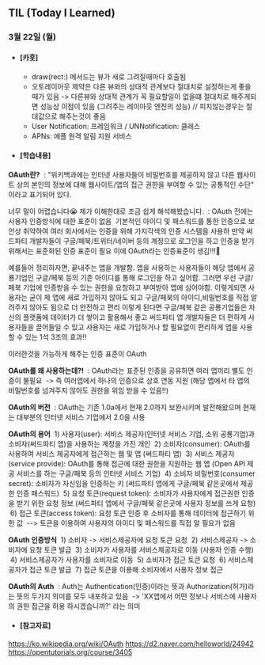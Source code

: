 ## TIL (Today I Learned)

### 3월 22일 (월)

- #### [카훗]
  - draw(rect:) 메서드는 뷰가 새로 그려질때마다 호출됨
  - 오토레이아웃 제약은 다른 뷰와의 상대적 관계보다 절대치로 설정하는게 좋을때가 있음
 -> 다른뷰와 상대적 관계가 꼭 필요할일이 없을떄 절대치로 해주게되면 성능상 이점이 있음
     (그려주는 레이아웃 엔진의 성능) // 피치않는경우는 절대값으로 해주는것이 좋음
  - User Notification: 프레임워크 / UNNotification: 클래스
  - APNs: 애플 원격 알림 지원 서비스
   
  
- #### [학습내용]
**OAuth란?**
 : "위키백과에는 인터넷 사용자들이 비밀번호를 제공하지 않고 다른 웹사이트 상의 본인의 정보에 대해 웹사이트/앱의 접근 권한을 부여할 수 있는 공통적인 수단" 이라고 표기되어 있다.

  너무 말이 어렵습니다😭
제가 이해한대로 조금 쉽게 해석해봤습니다.
 : OAuth 전에는 사용자 인증방식에 대한 표준이 없음
 기본적인 아이디 및 패스워드를 통한 인증으로 보안상 취약하여 여러 회사에서는 인증을 위해 가지각색의 인증 시스템을 사용하
만약 써드파티 개발자들이 구글/페북/트위터/네이버 등의 계정으로 로그인을 하고 인증을 받기 위해서는 표준화된 인증 표준이 필요
이에 OAuth라는 인증표준이 생김!!!🥳

  예를들어 정리하자면, 끝내주는 앱을 개발함. 앱을 사용하는 사용자들이 해당 앱에서 공룡기업인 구글/페북 등의 기존 아이디를 통해 로그인을 하고 싶어함. 그러면 우선 구글/페북 기업에 인증받을 수 있는 권한을 요청하고 부여받아 앱에 심어야함.
이렇게되면 사용자는 굳이 제 앱에 새로 가입하지 않아도 되고 구글/페북의 아이디,비밀번호를 직접 알려주지 않아도 됨으로 더 안전하고 편리
이렇게 된다면 구글/페북 같은 공룡기업들은 자신의 플랫폼에 데이터가 더 쌓이고 활용해서 좋고 써드파티 앱 개발자들은 더 편하게 사용자들을 끌어들일 수 있고 사용자는 새로 가입하거나 할 필요없이 편리하게 앱을 사용할 수 있는 1석 3조의 효과!!

  이러한것을 가능하게 해주는 인증 표준이 OAuth

  **OAuth를 왜 사용하는데?!**
 : OAuth라는 표준된 인증을 공유하면 여러 앱끼리 별도 인증이 불필요
 -> 즉 여러앱에서 하나의 인증으로 상호 연동 지원 (해당 앱에서 타 앱의 비밀번호를 넘겨주지 않아도 권한을 위임 받을 수 있음!!)

  **OAuth의 버전**
 : OAuth는 기존 1.0a에서 현재 2.0까지 보완시키며 발전해왔으며 현재는 대부분의 인터넷 서비스 기업에서 2.0을 사용

  **OAuth의 용어**
 1) 사용자(user): 서비스 제공자(인터넷 서비스 기업, 소위 공룡기업)과 소비자(써드파티 앱)을 사용하는 계정을 가진 개인
 2) 소비자(consumer): OAuth를 사용하여 서비스 제공자에게 접근하는 웹 및 앱 (써드파티 앱)
 3) 서비스 제공자(service provide): OAuth를 통해 접근에 대한 권한을 지원하는 웹 앱 (Open API 제공 서비스를 하는 구글/페북 등의 인터넷 서비스 기업)
 4) 소비자 비밀번호(consumer secret): 소비자가 자신임을 인증하는 키 (써드파티 앱에게 구글/페북 같은곳에서 제공한 인증 패스워드)
 5) 요청 토큰(request token): 소비자가 사용자에게 접근권한 인증을 받기 위한 요청 정보 (써드파티 앱에서 구글/페북 같은곳에 사용자 정보를 쓰게 요청)
 6) 접근 토큰(access token): 요청 토큰 인증 후 소비자를 통해 데이터에 접근하기 위한 값
 --> 토큰을 이용하여 사용자의 아이디 및 패스워드를 직접 알 필요가 없음

  **OAuth 인증방식**
 1) 소비자 -> 서비스제공자에 요청 토큰 요청
 2) 서비스제공자 -> 소비자에 요청 토큰 발급
 3) 소비자가 사용자를 서비스제공자로 이동 (사용자 인증 수행)
 4) 서비스제공자가 사용자를 소비자로 이동
 5) 소비자가 접근 토큰 요청
 6) 서비스제공자가 접근 토큰 발급
 7) 접근 토큰을 이용해 소비자에서 사용자 정보 접근

  **OAuth의 Auth**
 : Auth는 Authentication(인증)이라는 뜻과 Authorization(허가)라는 뜻의 두가지 의미를 모두 내포하고 있음
 -> 'XX앱에서 어떤 정보나 서비스에 사용자의 권한 접근을 허용 하시겠습니까?' 라는 의미

- #### [참고자료]
https://ko.wikipedia.org/wiki/OAuth
https://d2.naver.com/helloworld/24942
https://opentutorials.org/course/3405